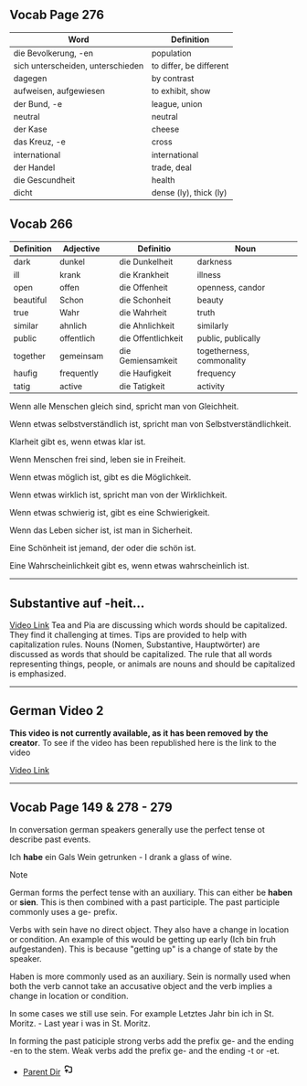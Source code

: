 
## Vocab Page 276

| Word                              | Definition              |
| --------------------------------- | ----------------------- |
| die Bevolkerung, -en              | population              |
| sich unterscheiden, unterschieden | to differ, be different |
| dagegen                           | by contrast             |
| aufweisen, aufgewiesen            | to exhibit, show        |
| der Bund, -e                      | league, union           |
| neutral                           | neutral                 |
| der Kase                          | cheese                  |
| das Kreuz, -e                     | cross                   |
| international                     | international           |
| der Handel                        | trade, deal             |
| die Gescundheit                   | health                  |
| dicht                             | dense (ly), thick (ly)  |

## Vocab 266

| Definition | Adjective  |     | Definitio          | Noun                      |
| ---------- | ---------- | --- | ------------------ | ------------------------- |
| dark       | dunkel     |     | die Dunkelheit     | darkness                  |
| ill        | krank      |     | die Krankheit      | illness                   |
| open       | offen      |     | die Offenheit      | openness, candor          |
| beautiful  | Schon      |     | die Schonheit      | beauty                    |
| true       | Wahr       |     | die Wahrheit       | truth                     |
| similar    | ahnlich    |     | die Ahnlichkeit    | similarly                 |
| public     | offentlich |     | die Offentlichkeit | public, publically        |
| together   | gemeinsam  |     | die Gemiensamkeit  | togetherness, commonality |
| haufig     | frequently |     | die Haufigkeit     | frequency                 |
| tatig      | active     |     | die Tatigkeit      | activity                  |

Wenn alle Menschen gleich sind, spricht man von Gleichheit.

Wenn etwas selbstverständlich ist, spricht man von Selbstverständlichkeit.

Klarheit gibt es, wenn etwas klar ist.

Wenn Menschen frei sind, leben sie in Freiheit.

Wenn etwas möglich ist, gibt es die Möglichkeit.

Wenn etwas wirklich ist, spricht man von der Wirklichkeit.

Wenn etwas schwierig ist, gibt es eine Schwierigkeit.

Wenn das Leben sicher ist, ist man in Sicherheit.

Eine Schönheit ist jemand, der oder die schön ist.

Eine Wahrscheinlichkeit gibt es, wenn etwas wahrscheinlich ist.

****
## Substantive auf -heit... 

[Video Link](https://www.youtube.com/watch?v=HjLsDQbFcqI)
Tea and Pia are discussing which words should be capitalized.
They find it challenging at times.
Tips are provided to help with capitalization rules.
Nouns (Nomen, Substantive, Hauptwörter) are discussed as words that should be capitalized.
The rule that all words representing things, people, or animals are nouns and should be capitalized is emphasized.

****


## German Video 2

**This video is not currently available, as it has been removed by the creator**. To see if the video has been republished here is the link to the video

[Video Link](https://www.youtube.com/watch?v=Dd05ijXQHFk)

****

## Vocab Page 149 & 278 - 279


In conversation german speakers generally use the perfect tense ot describe past events. 

Ich **habe** ein Gals Wein getrunken - I drank a glass of wine.

> [!NOTE]
> German forms the perfect tense with an auxiliary. This can either be **haben** or **sien**. This is then combined with a past participle. The past participle commonly uses a ge- prefix. 

Verbs with sein have no direct object. They also have a change in location or condition. An example of this would be getting up early (Ich bin fruh aufgestanden). This is because "getting up" is a change of state by the speaker. 


Haben is more commonly used as an auxiliary. Sein is normally used when both the verb cannot take an accusative object and the verb implies a change in location or condition.

In some cases we still use sein. For example Letztes Jahr bin ich in St. Moritz. - Last year i was in St. Moritz. 

In forming the past paticiple strong verbs add the prefix ge- and the ending -en to the stem. Weak verbs add the prefix ge- and the ending -t or -et. 



- [Parent Dir](Spring2024/German/Index.md) <img src="../../Assets/parent.png" alt="Root Dir Folder" style="width:20px;height:20px;">

